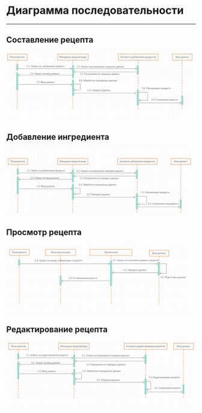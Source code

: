 # Диаграмма последовательности
---
## Составление рецепта

![Create_recipe](https://github.com/Belevic/Recipe_Book/blob/master/Documentation/Diagrams/Sequence/CreateRecipeSec.png)


## Добавление ингредиента

![Add_ingredient](https://github.com/Belevic/Recipe_Book/blob/master/Documentation/Diagrams/Sequence/AddProductSec.png)


## Просмотр рецепта

![Check_recipe](https://github.com/Belevic/Recipe_Book/blob/master/Documentation/Diagrams/Sequence/ChekRecipeSec.png)


## Редактирование рецепта

![Change_recipe](https://github.com/Belevic/Recipe_Book/blob/master/Documentation/Diagrams/Sequence/ChangeRecipeSec.png)
